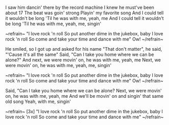 
I saw him dancin' there by the record machine
I knew he must've been about 17
The beat was goin' strong Playin' my favorite song
And I could tell it wouldn't be long 'Til he was with me, yeah, me
And I could tell it wouldn't be long 'Til he was with me, yeah, me, singin'

~refrain~
"I love rock 'n roll
So put another dime in the jukebox, baby
I love rock 'n roll
So come and take your time and dance with me"
Ow!
~/refrain~

He smiled, so I got up and asked for his name
"That don't matter", he said, "'Cause it's all the same"
Said, "Can I take you home where we can be alone?"
And next, we were movin' on, he was with me, yeah, me
Next, we were movin' on, he was with me, yeah, me, singin'

~refrain~
"I love rock 'n roll
So put another dime in the jukebox, baby
I love rock 'n roll
So come and take your time and dance with me"
Ow!
~/refrain~

Said, "Can I take you home where we can be alone?
Next, we were movin' on, he was with me, yeah, me
And we'll be movin' on and singin' that same old song
Yeah, with me, singin'

~refrain~
[3x]
"I love rock 'n roll
So put another dime in the jukebox, baby
I love rock 'n roll
So come and take your time and dance with me"
~/refrain~